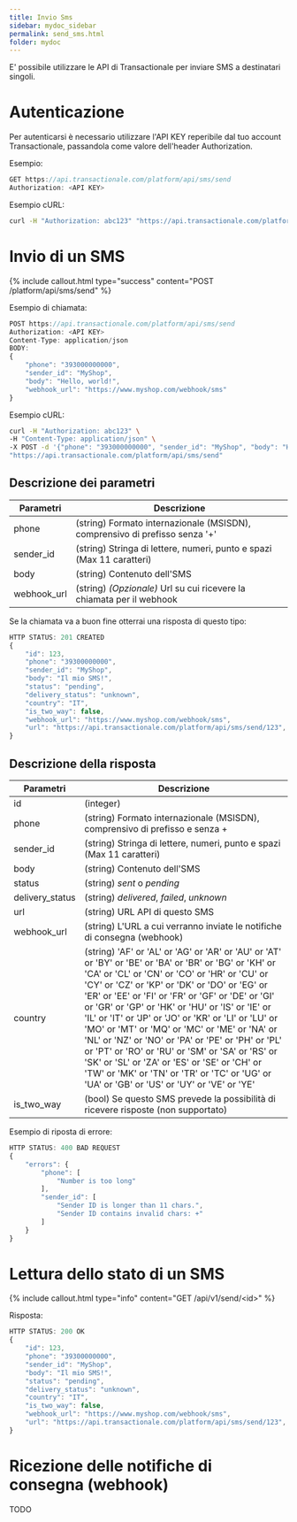 ```yaml
---
title: Invio Sms
sidebar: mydoc_sidebar
permalink: send_sms.html
folder: mydoc
---
```


E' possibile utilizzare le API di Transactionale per inviare SMS a destinatari singoli.

# Autenticazione

Per autenticarsi è necessario utilizzare l'API KEY reperibile dal tuo account Transactionale, passandola come valore dell'header Authorization.

Esempio:

```js
GET https://api.transactionale.com/platform/api/sms/send
Authorization: <API KEY>
```
Esempio cURL:
```sh
curl -H "Authorization: abc123" "https://api.transactionale.com/platform/api/sms/send"
```
# Invio di un SMS

{% include callout.html type="success" content="POST /platform/api/sms/send" %}

Esempio di chiamata:

```js
POST https://api.transactionale.com/platform/api/sms/send
Authorization: <API KEY>
Content-Type: application/json
BODY:
{
    "phone": "393000000000",
    "sender_id": "MyShop",
    "body": "Hello, world!",
    "webhook_url": "https://www.myshop.com/webhook/sms"
}
```
Esempio cURL:
```sh
curl -H "Authorization: abc123" \
-H "Content-Type: application/json" \
-X POST -d '{"phone": "393000000000", "sender_id": "MyShop", "body": "Hello, world!", "webhook_url": "https://www.myshop.com/webhook/sms"}' \
"https://api.transactionale.com/platform/api/sms/send"
```

## Descrizione dei parametri

|Parametri| Descrizione|
|-------|------|
|phone| (string) Formato internazionale (MSISDN), comprensivo di prefisso senza '+'|
|sender_id| (string) Stringa di lettere, numeri, punto e spazi (Max 11 caratteri)|
|body| (string) Contenuto dell'SMS|
|webhook_url| (string) *(Opzionale)* Url su cui ricevere la chiamata per il webhook |

Se la chiamata va a buon fine otterrai una risposta di questo tipo:

```js
HTTP STATUS: 201 CREATED
{
    "id": 123,
    "phone": "39300000000",
    "sender_id": "MyShop",
    "body": "Il mio SMS!",
    "status": "pending",
    "delivery_status": "unknown",
    "country": "IT",
    "is_two_way": false,
    "webhook_url": "https://www.myshop.com/webhook/sms",
    "url": "https://api.transactionale.com/platform/api/sms/send/123",
}
```

## Descrizione della risposta

|Parametri| Descrizione|
|-------|------|
|id| (integer) |
|phone| (string) Formato internazionale (MSISDN), comprensivo di prefisso e senza +|
|sender_id| (string) Stringa di lettere, numeri, punto e spazi (Max 11 caratteri)|
|body| (string) Contenuto dell'SMS|
|status| (string) *sent* o *pending*|
|delivery_status| (string) *delivered*, *failed*, *unknown*|
|url| (string) URL API di questo SMS|
|webhook_url| (string) L'URL a cui verranno inviate le notifiche di consegna (webhook)|
|country| (string) 'AF' or 'AL' or 'AG' or 'AR' or 'AU' or 'AT' or 'BY' or 'BE' or 'BA' or 'BR' or 'BG' or 'KH' or 'CA' or 'CL' or 'CN' or 'CO' or 'HR' or 'CU' or 'CY' or 'CZ' or 'KP' or 'DK' or 'DO' or 'EG' or 'ER' or 'EE' or 'FI' or 'FR' or 'GF' or 'DE' or 'GI' or 'GR' or 'GP' or 'HK' or 'HU' or 'IS' or 'IE' or 'IL' or 'IT' or 'JP' or 'JO' or 'KR' or 'LI' or 'LU' or 'MO' or 'MT' or 'MQ' or 'MC' or 'ME' or 'NA' or 'NL' or 'NZ' or 'NO' or 'PA' or 'PE' or 'PH' or 'PL' or 'PT' or 'RO' or 'RU' or 'SM' or 'SA' or 'RS' or 'SK' or 'SL' or 'ZA' or 'ES' or 'SE' or 'CH' or 'TW' or 'MK' or 'TN' or 'TR' or 'TC' or 'UG' or 'UA' or 'GB' or 'US' or 'UY' or 'VE' or 'YE'|
|is_two_way| (bool) Se questo SMS prevede la possibilità di ricevere risposte (non supportato)|

Esempio di riposta di errore:
```js
HTTP STATUS: 400 BAD REQUEST
{
    "errors": {
        "phone": [
            "Number is too long"
        ],
        "sender_id": [
            "Sender ID is longer than 11 chars.",
            "Sender ID contains invalid chars: +"
        ]
    }
}
```
# Lettura dello stato di un SMS

{% include callout.html type="info" content="GET /api/v1/send/\<id\>" %}

Risposta:
```js
HTTP STATUS: 200 OK
{
    "id": 123,
    "phone": "39300000000",
    "sender_id": "MyShop",
    "body": "Il mio SMS!",
    "status": "pending",
    "delivery_status": "unknown",
    "country": "IT",
    "is_two_way": false,
    "webhook_url": "https://www.myshop.com/webhook/sms",
    "url": "https://api.transactionale.com/platform/api/sms/send/123",
}
```

# Ricezione delle notifiche di consegna (webhook)

TODO